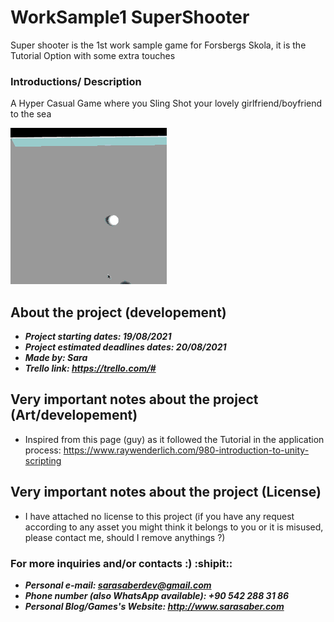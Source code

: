 # WorkSample1 SuperShooter
Super shooter is the 1st work sample game for Forsbergs Skola, it is the Tutorial Option with some extra touches

### Introductions/ Description
A Hyper Casual Game where you Sling Shot your lovely girlfriend/boyfriend to the sea

![img](https://github.com/SaberSara/WorkSample1_SuperShooter/blob/main/GitHub_Image_1.gif?raw=true)

## About the project (developement)
- ***Project starting dates: 19/08/2021***
- ***Project estimated deadlines dates: 20/08/2021***
- ***Made by: Sara***
- ***Trello link: https://trello.com/#***

## Very important notes about the project (Art/developement)
- Inspired from this page (guy) as it followed the Tutorial in the application process: https://www.raywenderlich.com/980-introduction-to-unity-scripting

## Very important notes about the project (License)
- I have attached no license to this project (if you have any request according to any asset you might think it belongs to you or it is misused, please contact me, should I remove anythings ?)

### For more inquiries and/or contacts :) :shipit:: 
 - ***Personal e-mail: sarasaberdev@gmail.com***
 - ***Phone number (also WhatsApp available): +90 542 288 31 86***
 - ***Personal Blog/Games's Website: http://www.sarasaber.com***
